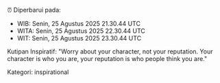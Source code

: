 ⏰ Diperbarui pada:
- WIB: Senin, 25 Agustus 2025 21.30.44 UTC
- WITA: Senin, 25 Agustus 2025 22.30.44 UTC
- WIT: Senin, 25 Agustus 2025 23.30.44 UTC

Kutipan Inspiratif:
"Worry about your character, not your reputation. Your character is who you are, your reputation is who people think you are."


Kategori: inspirational

